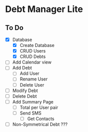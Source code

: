 # Debt Manager Lite

## To Do

- [X] Database
    - [X] Create Database
    - [X] CRUD Users
    - [X] CRUD Debts
- [ ] Add Calendar view
- [ ] Add Debt
    - [ ] Add User
    - [ ] Rename User
    - [ ] Delete User
- [ ] Modify Debt
- [ ] Delete Debt
- [ ] Add Summary Page
    - [ ] Total per User pair
    - [ ] Send SMS
        - [ ] Get Contacts
- [ ] Non-Symmetrical Debt ???